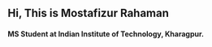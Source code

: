 <h2> Hi, This is Mostafizur Rahaman </h1>
<h4> MS Student at Indian Institute of Technology, Kharagpur. 
